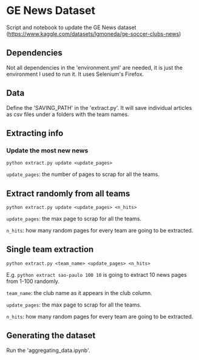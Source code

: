# GE News Dataset
Script and notebook to update the GE News dataset (https://www.kaggle.com/datasets/lgmoneda/ge-soccer-clubs-news)

## Dependencies

Not all dependencies in the 'environment.yml' are needed, it is just the environment I used to run it. It uses Selenium's Firefox.

## Data

Define the 'SAVING_PATH' in the 'extract.py'. It will save individual articles as csv files under a folders with the team names.

## Extracting info

### Update the most new news

`python extract.py update <update_pages>`

`update_pages`: the number of pages to scrap for all the teams.

## Extract randomly from all teams

`python extract.py update <update_pages> <n_hits>`

`update_pages`: the max page to scrap for all the teams.

`n_hits`: how many random pages for every team are going to be extracted.

## Single team extraction

`python extract.py <team_name> <update_pages> <n_hits>`

E.g. `python extract sao-paulo 100 10` is going to extract 10 news pages from 1-100 randomly.

`team_name`: the club name as it appears in the club column.

`update_pages`: the max page to scrap for all the teams.

`n_hits`: how many random pages for every team are going to be extracted.

## Generating the dataset

Run the 'aggregating_data.ipynb'.
